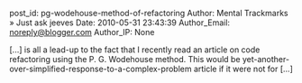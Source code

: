 post_id: pg-wodehouse-method-of-refactoring
Author: Mental Trackmarks » Just ask jeeves
Date: 2010-05-31 23:43:39
Author_Email: noreply@blogger.com
Author_IP: None

[...] is all a lead-up to the fact that I recently read an article on code refactoring using the P. G. Wodehouse method. This would be yet-another-over-simplified-response-to-a-complex-problem article if it were not for [...]
